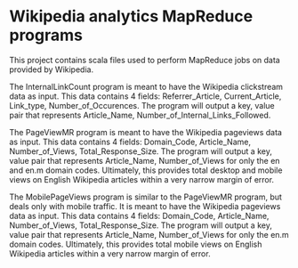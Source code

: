 # Wikipedia analytics MapReduce programs

This project contains scala files used to perform MapReduce jobs on data provided by Wikipedia.

The InternalLinkCount program is meant to have the Wikipedia clickstream data as input.
This data contains 4 fields: Referrer_Article, Current_Article, Link_type, Number_of_Occurences.
The program will output a key, value pair that represents Article_Name, Number_of_Internal_Links_Followed.

The PageViewMR program is meant to have the Wikipedia pageviews data as input.
This data contains 4 fields: Domain_Code, Article_Name, Number_of_Views, Total_Response_Size.
The program will output a key, value pair that represents Article_Name, Number_of_Views for only the en and en.m domain codes.
Ultimately, this provides total desktop and mobile views on English Wikipedia articles within a very narrow margin of error.

The MobilePageViews program is similar to the PageViewMR program, but deals only with mobile traffic.
It is meant to have the Wikipedia pageviews data as input.
This data contains 4 fields: Domain_Code, Article_Name, Number_of_Views, Total_Response_Size.
The program will output a key, value pair that represents Article_Name, Number_of_Views for only the en.m domain codes.
Ultimately, this provides total mobile views on English Wikipedia articles within a very narrow margin of error.